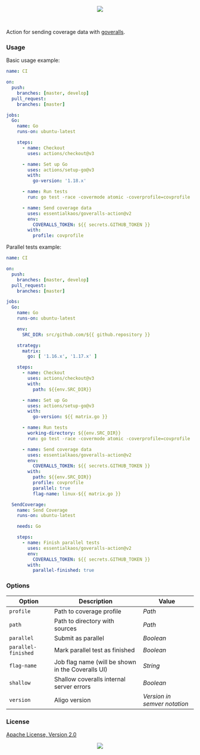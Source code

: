 <p align="center"><a href="#readme"><img src="https://gh.kaos.st/goveralls-action.svg"/></a></p>

<br/>

Action for sending coverage data with [goveralls](https://github.com/mattn/goveralls).

### Usage

Basic usage example:

```yml
name: CI

on:
  push:
    branches: [master, develop]
  pull_request:
    branches: [master]

jobs:
  Go:
    name: Go
    runs-on: ubuntu-latest

    steps:
      - name: Checkout
        uses: actions/checkout@v3

      - name: Set up Go
        uses: actions/setup-go@v3
        with:
          go-version: '1.18.x'

      - name: Run tests
        run: go test -race -covermode atomic -coverprofile=covprofile ./...

      - name: Send coverage data
        uses: essentialkaos/goveralls-action@v2
        env:
          COVERALLS_TOKEN: ${{ secrets.GITHUB_TOKEN }}
        with:
          profile: covprofile
```

Parallel tests example:

```yml
name: CI

on:
  push:
    branches: [master, develop]
  pull_request:
    branches: [master]

jobs:
  Go:
    name: Go
    runs-on: ubuntu-latest

    env:
      SRC_DIR: src/github.com/${{ github.repository }}

    strategy:
      matrix:
        go: [ '1.16.x', '1.17.x' ]

    steps:
      - name: Checkout
        uses: actions/checkout@v3
        with:
          path: ${{env.SRC_DIR}}

      - name: Set up Go
        uses: actions/setup-go@v3
        with:
          go-version: ${{ matrix.go }}

      - name: Run tests
        working-directory: ${{env.SRC_DIR}}
        run: go test -race -covermode atomic -coverprofile=covprofile ./...

      - name: Send coverage data
        uses: essentialkaos/goveralls-action@v2
        env:
          COVERALLS_TOKEN: ${{ secrets.GITHUB_TOKEN }}
        with:
          path: ${{env.SRC_DIR}}
          profile: covprofile
          parallel: true
          flag-name: linux-${{ matrix.go }}

  SendCoverage:
    name: Send Coverage
    runs-on: ubuntu-latest

    needs: Go

    steps:
      - name: Finish parallel tests
        uses: essentialkaos/goveralls-action@v2
        env:
          COVERALLS_TOKEN: ${{ secrets.GITHUB_TOKEN }}
        with:
          parallel-finished: true
```

### Options

| Option | Description | Value |
|--------|-------------|-------|
| `profile` | Path to coverage profile | _Path_ |
| `path` | Path to directory with sources | _Path_ |
| `parallel` | Submit as parallel | _Boolean_ |
| `parallel-finished` | Mark parallel test as finished | _Boolean_ |
| `flag-name` | Job flag name (will be shown in the Coveralls UI) | _String_ |
| `shallow` | Shallow coveralls internal server errors | _Boolean_ |
| `version` | Aligo version | _Version in semver notation_ |

### License

[Apache License, Version 2.0](https://www.apache.org/licenses/LICENSE-2.0)

<p align="center"><a href="https://essentialkaos.com"><img src="https://gh.kaos.st/ekgh.svg"/></a></p>
